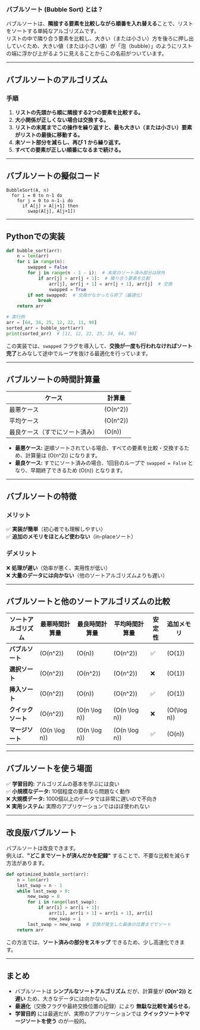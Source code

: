 ### **バブルソート (Bubble Sort) とは？**

バブルソートは、**隣接する要素を比較しながら順番を入れ替える**ことで、リストをソートする単純なアルゴリズムです。  
リストの中で隣り合う要素を比較し、大きい（または小さい）方を後ろに押し出していくため、大きい値（または小さい値）が「泡（bubble）」のようにリストの端に浮かび上がるように見えることからこの名前がついています。

---

## **バブルソートのアルゴリズム**

### **手順**

1. **リストの先頭から順に隣接する2つの要素を比較する。**
2. **大小関係が正しくない場合は交換する。**
3. **リストの末尾までこの操作を繰り返すと、最も大きい（または小さい）要素がリストの最後に移動する。**
4. **未ソート部分を減らし、再び 1 から繰り返す。**
5. **すべての要素が正しい順番になるまで続ける。**

---

## **バブルソートの擬似コード**

```plaintext
BubbleSort(A, n)
  for i = 0 to n-1 do
    for j = 0 to n-1-i do
      if A[j] > A[j+1] then
        swap(A[j], A[j+1])
```

---

## **Pythonでの実装**

```python
def bubble_sort(arr):
    n = len(arr)
    for i in range(n):
        swapped = False
        for j in range(n - 1 - i):  # 末尾のソート済み部分は除外
            if arr[j] > arr[j + 1]:  # 隣り合う要素を比較
                arr[j], arr[j + 1] = arr[j + 1], arr[j]  # 交換
                swapped = True
        if not swapped:  # 交換がなかったら終了（最適化）
            break
    return arr

# 実行例
arr = [64, 34, 25, 12, 22, 11, 90]
sorted_arr = bubble_sort(arr)
print(sorted_arr)  # [11, 12, 22, 25, 34, 64, 90]
```

この実装では、`swapped` フラグを導入して、**交換が一度も行われなければソート完了**とみなして途中でループを抜ける最適化を行っています。

---

## **バブルソートの時間計算量**

| ケース                         | 計算量     |
| ------------------------------ | ---------- |
| 最悪ケース                     | \(O(n^2)\) |
| 平均ケース                     | \(O(n^2)\) |
| 最良ケース（すでにソート済み） | \(O(n)\)   |

- **最悪ケース:** 逆順ソートされている場合、すべての要素を比較・交換するため、計算量は \(O(n^2)\) になります。
- **最良ケース:** すでにソート済みの場合、1回目のループで `swapped = False` となり、早期終了できるため \(O(n)\) となります。

---

## **バブルソートの特徴**

### **メリット**

✅ **実装が簡単**（初心者でも理解しやすい）  
✅ **追加のメモリをほとんど使わない**（in-placeソート）

### **デメリット**

❌ **処理が遅い**（効率が悪く、実用性が低い）  
❌ **大量のデータには向かない**（他のソートアルゴリズムよりも遅い）

---

## **バブルソートと他のソートアルゴリズムの比較**

| ソートアルゴリズム | 最悪時間計算量  | 最良時間計算量  | 平均時間計算量  | 安定性 | 追加メモリ    |
| ------------------ | --------------- | --------------- | --------------- | ------ | ------------- |
| **バブルソート**   | \(O(n^2)\)      | \(O(n)\)        | \(O(n^2)\)      | ✅     | \(O(1)\)      |
| **選択ソート**     | \(O(n^2)\)      | \(O(n^2)\)      | \(O(n^2)\)      | ❌     | \(O(1)\)      |
| **挿入ソート**     | \(O(n^2)\)      | \(O(n)\)        | \(O(n^2)\)      | ✅     | \(O(1)\)      |
| **クイックソート** | \(O(n^2)\)      | \(O(n \log n)\) | \(O(n \log n)\) | ❌     | \(O(\log n)\) |
| **マージソート**   | \(O(n \log n)\) | \(O(n \log n)\) | \(O(n \log n)\) | ✅     | \(O(n)\)      |

---

## **バブルソートを使う場面**

✅ **学習目的:** アルゴリズムの基本を学ぶには良い  
✅ **小規模なデータ:** 10個程度の要素なら問題なく動作  
❌ **大規模データ:** 1000個以上のデータでは非常に遅いので不向き  
❌ **実用システム:** 実際のアプリケーションではほぼ使われない

---

## **改良版バブルソート**

バブルソートは改良できます。  
例えば、**"どこまでソートが済んだかを記録"** することで、不要な比較を減らす方法があります。

```python
def optimized_bubble_sort(arr):
    n = len(arr)
    last_swap = n - 1
    while last_swap > 0:
        new_swap = 0
        for i in range(last_swap):
            if arr[i] > arr[i + 1]:
                arr[i], arr[i + 1] = arr[i + 1], arr[i]
                new_swap = i
        last_swap = new_swap  # 交換が発生した最後の位置まででソート
    return arr
```

この方法では、**ソート済みの部分をスキップ** できるため、少し高速化できます。

---

## **まとめ**

- バブルソートは **シンプルなソートアルゴリズム** だが、計算量が **\(O(n^2)\) と遅い** ため、大きなデータには向かない。
- **最適化**（交換フラグや最終交換位置の記録）により **無駄な比較を減らせる**。
- **学習目的** には最適だが、実際のアプリケーションでは **クイックソートやマージソートを使う** のが一般的。
